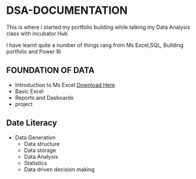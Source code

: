 # DSA-DOCUMENTATION

This is where i started my portfolio building while talking my Data Analysis class with incubator Hub

I have learnt quite a number of things rang from Ms Excel,SQL, Building portfolio and Power Bi

## FOUNDATION OF DATA

- Introduction to Ms Excel [ Download Here](htts.//www.microsoft.com)
- Basic Excel
- Reports and Dasboards
- project

## Date Literacy 

- Data Generation
   - Data structure
    - Data storage
   - Data Analysis
    - Statistics
    -  Data driven decision making

